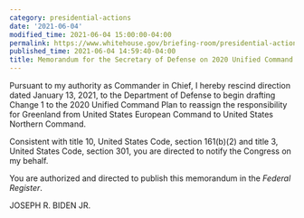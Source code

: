 ```yaml
---
category: presidential-actions
date: '2021-06-04'
modified_time: 2021-06-04 15:00:00-04:00
permalink: https://www.whitehouse.gov/briefing-room/presidential-actions/2021/06/04/memorandum-for-the-secretary-of-defense-on-2020-unified-command-plan/
published_time: 2021-06-04 14:59:40-04:00
title: Memorandum for the Secretary of Defense on 2020 Unified Command Plan
---
```

 
Pursuant to my authority as Commander in Chief, I hereby rescind
direction dated January 13, 2021, to the Department of Defense to begin
drafting Change 1 to the 2020 Unified Command Plan to reassign the
responsibility for Greenland from United States European Command to
United States Northern Command.  

Consistent with title 10, United States Code, section 161(b)(2) and
title 3, United States Code, section 301, you are directed to notify the
Congress on my behalf.

You are authorized and directed to publish this memorandum in the
*Federal Register*.

JOSEPH R. BIDEN JR.
